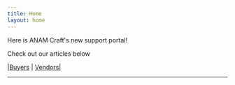 ```yaml
---
title: Home
layout: home
---
```


Here is ANAM Craft's new support portal!

Check out our articles below

|[Buyers] | [Vendors]|

----

[^1]: [It can take up to 10 minutes for changes to your site to publish after you push the changes to GitHub](https://docs.github.com/en/pages/setting-up-a-github-pages-site-with-jekyll/creating-a-github-pages-site-with-jekyll#creating-your-site).

[Vendors]: /vendors
[Buyers]: /buyers
